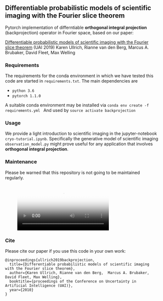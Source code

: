 ##  Differentiable probabilistic models of scientific imaging with the Fourier slice theorem

Pytorch implementation of differntiable **orthogonal integral projection** (backprojection) operator in Fourier space, based on our paper:

[Differentiable probabilistic models of scientific imaging with the Fourier slice theorem](https://arxiv.org/abs/1906.07582)  (UAI 2019)
Karen Ullrich, Rianne van den Berg,  Marcus A. Brubaker, David Fleet, Max Welling

### Requirements

The requirements for the conda environment in which we have tested this code are started in `requirements.txt`.
The main dependencies are 
-   `python 3.6`
-   `pytorch 1.1.0` 

A suitable conda environment may be installed via
	```
	conda env create -f requirements.yml 
	```
And used by
	```
	source activate backprojection
	```
### Usage
We provide a light introduction to scientific imaging in the jupyter-notebook `cryo-tutorial.ipynb`.  Specifically the generative model of scientific imaging `observation_model.py` might prove useful for any application that involves **orthogonal integral projection**.

### Maintenance

Please be warned that this repository is not going to be maintained regularly.

<figure class="video_container">
  <video controls="true" allowfullscreen="true" poster="path/to/poster_image.png">
    <source src="./chimeraX_vis.mp4" type="video/mp4">
  </video>
</figure>

### Cite

Please cite our paper if you use this code in your own work:

```
@inproceedings{ullrich2019backprojection,
  title={Differentiable probabilistic models of scientific imaging with the Fourier slice theorem},
  author={Karen Ullrich, Rianne van den Berg,  Marcus A. Brubaker, David Fleet, Max Welling},
  booktitle={proceedings of the Conference on Uncertainty in Artificial Intelligence (UAI)},
  year={2010}
}
```
